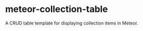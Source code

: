 meteor-collection-table
=======================

A CRUD table template for displaying collection items in Meteor.
